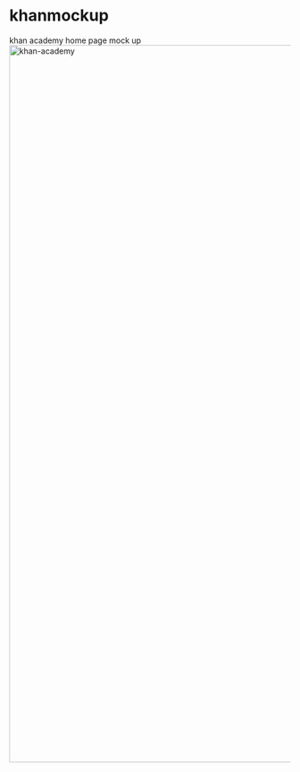 # khanmockup
khan academy home page mock up
<img width="1283" alt="khan-academy" src="https://user-images.githubusercontent.com/94579650/150460233-2c794e4c-e55f-4729-9f29-10039eca178d.png">
